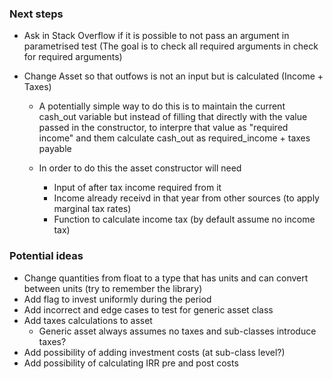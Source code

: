 ### Next steps

- Ask in Stack Overflow if it is possible to not pass an argument in parametrised test (The goal is to check all required arguments in check for required arguments)


- Change Asset so that outfows is not an input but is calculated (Income + Taxes)
	- A potentially simple way to do this is to maintain the current cash_out variable but instead of filling that directly with the value passed in the constructor, to interpre that value as "required income" and them calculate cash_out as required_income + taxes payable

	- In order to do this the asset constructor will need
		- Input of after tax income required from it
		- Income already receivd in that year from other sources (to apply marginal tax rates)
		- Function to calculate income tax (by default assume no income tax)

### Potential ideas

- Change quantities from float to a type that has units and can convert between units (try to remember the library)
- Add flag to invest uniformly during the period
- Add incorrect and edge cases to test for generic asset class
- Add taxes calculations to asset
	- Generic asset always assumes no taxes and sub-classes introduce taxes?
- Add possibility of adding investment costs (at sub-class level?)
- Add possibility of calculating IRR pre and post costs 
